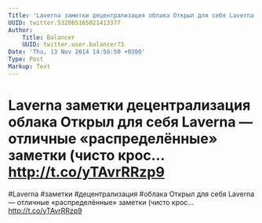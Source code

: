 ```yaml
---
Title: 'Laverna заметки децентрализация облака Открыл для себя Laverna — отличные «распределённые» заметки (чисто крос… http://t.co/yTAvrRRzp9'
UUID: twitter.532865165021413377
Author:
    Title: Balancer
    UUID: twitter.user.balancer73
Date: 'Thu, 13 Nov 2014 14:58:50 +0300'
Type: Post
Markup: Text
---
```


# Laverna заметки децентрализация облака Открыл для себя Laverna — отличные «распределённые» заметки (чисто крос… http://t.co/yTAvrRRzp9

#Laverna #заметки #децентрализация #облака Открыл для себя
Laverna — отличные «распределённые» заметки (чисто крос…
http://t.co/yTAvrRRzp9